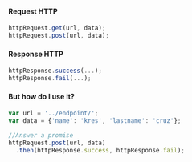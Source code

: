 #### Request HTTP
```javascript
httpRequest.get(url, data);
httpRequest.post(url, data);
```

#### Response HTTP
```javascript
httpResponse.success(...);
httpResponse.fail(...);
```

#### But how do I use it?
```javascript
var url = '../endpoint/';
var data = {'name': 'kres', 'lastname': 'cruz'};

//Answer a promise
httpRequest.post(url, data)
  .then(httpResponse.success, httpResponse.fail);
```
